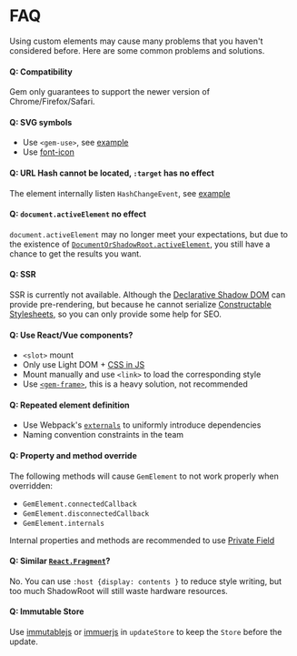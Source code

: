 # FAQ

Using custom elements may cause many problems that you haven't considered before. Here are some common problems and solutions.

#### Q: Compatibility

Gem only guarantees to support the newer version of Chrome/Firefox/Safari.

#### Q: SVG symbols

- Use `<gem-use>`, see [example](https://github.com/mantou132/gem/tree/master/packages/gem-examples/src/svg-icon)
- Use [font-icon](https://css-tricks.com/html-for-icon-font-usage/)

#### Q: URL Hash cannot be located, `:target` has no effect

The element internally listen `HashChangeEvent`, see [example](https://github.com/mantou132/gem/tree/master/packages/gem-examples/src/hash)

#### Q: `document.activeElement` no effect

`document.activeElement` may no longer meet your expectations, but due to the existence of [`DocumentOrShadowRoot.activeElement`](https://developer.mozilla.org/en-US/docs/Web/API/DocumentOrShadowRoot/activeElement), you still have a chance to get the results you want.

#### Q: SSR

SSR is currently not available. Although the [Declarative Shadow DOM](https://github.com/w3c/webcomponents/blob/gh-pages/proposals/Declarative-Shadow-DOM.md) can provide pre-rendering, but because he cannot serialize [Constructable Stylesheets](https://web.dev/constructable-stylesheets/), so you can only provide some help for SEO.

#### Q: Use React/Vue components?

- `<slot>` mount
- Only use Light DOM + [CSS in JS](./001-basic/006-styled-element.md#css-in-js)
- Mount manually and use `<link>` to load the corresponding style
- Use [`<gem-frame>`](https://github.com/mantou132/gem-frame), this is a heavy solution, not recommended

#### Q: Repeated element definition

- Use Webpack's [`externals`](https://webpack.js.org/configuration/externals/) to uniformly introduce dependencies
- Naming convention constraints in the team

#### Q: Property and method override

The following methods will cause `GemElement` to not work properly when overridden:

- `GemElement.connectedCallback`
- `GemElement.disconnectedCallback`
- `GemElement.internals`

Internal properties and methods are recommended to use [Private Field](https://developer.mozilla.org/en-US/docs/Web/JavaScript/Reference/Classes/Private_class_fields)

#### Q: Similar [`React.Fragment`](https://reactjs.org/docs/fragments.html)?

No. You can use `:host {display: contents }` to reduce style writing, but too much ShadowRoot will still waste hardware resources.

#### Q: Immutable Store

Use [immutablejs](https://github.com/immutable-js/immutable-js) or [immuerjs](https://github.com/immerjs/immer) in `updateStore` to keep the `Store` before the update.
